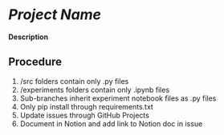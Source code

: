 # *Project Name*

**Description**

## Procedure

1. /src folders contain only .py files
2. /experiments folders contain only .ipynb files
3. Sub-branches inherit experiment notebook files as .py files
4. Only pip install through requirements.txt
5. Update issues through GitHub Projects
6. Document in Notion and add link to Notion doc in issue
